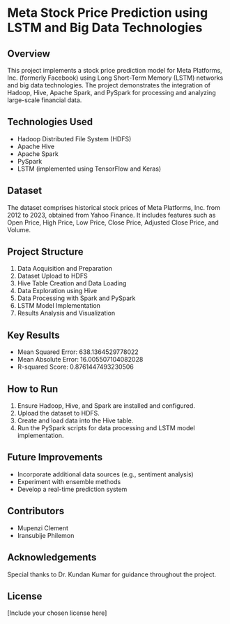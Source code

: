 # Meta Stock Price Prediction using LSTM and Big Data Technologies

## Overview
This project implements a stock price prediction model for Meta Platforms, Inc. (formerly Facebook) using Long Short-Term Memory (LSTM) networks and big data technologies. The project demonstrates the integration of Hadoop, Hive, Apache Spark, and PySpark for processing and analyzing large-scale financial data.

## Technologies Used
- Hadoop Distributed File System (HDFS)
- Apache Hive
- Apache Spark
- PySpark
- LSTM (implemented using TensorFlow and Keras)

## Dataset
The dataset comprises historical stock prices of Meta Platforms, Inc. from 2012 to 2023, obtained from Yahoo Finance. It includes features such as Open Price, High Price, Low Price, Close Price, Adjusted Close Price, and Volume.

## Project Structure
1. Data Acquisition and Preparation
2. Dataset Upload to HDFS
3. Hive Table Creation and Data Loading
4. Data Exploration using Hive
5. Data Processing with Spark and PySpark
6. LSTM Model Implementation
7. Results Analysis and Visualization

## Key Results
- Mean Squared Error: 638.1364529778022
- Mean Absolute Error: 16.005507104082028
- R-squared Score: 0.8761447493230506

## How to Run
1. Ensure Hadoop, Hive, and Spark are installed and configured.
2. Upload the dataset to HDFS.
3. Create and load data into the Hive table.
4. Run the PySpark scripts for data processing and LSTM model implementation.

## Future Improvements
- Incorporate additional data sources (e.g., sentiment analysis)
- Experiment with ensemble methods
- Develop a real-time prediction system

## Contributors
- Mupenzi Clement
- Iransubije Philemon

## Acknowledgements
Special thanks to Dr. Kundan Kumar for guidance throughout the project.

## License
[Include your chosen license here]